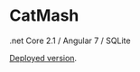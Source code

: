 # CatMash

.net Core 2.1 / Angular 7 / SQLite

 [Deployed version](https://cat-mash-app.azurewebsites.net/).
